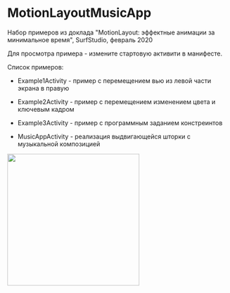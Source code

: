 # MotionLayoutMusicApp
Набор примеров из доклада "MotionLayout: эффектные анимации за минимальное время", SurfStudio, февраль 2020


Для просмотра примера - измените стартовую активити в манифесте.

Список примеров:
* Example1Activity - пример с перемещением вью из левой части экрана в правую
* Example2Activity - пример с перемещением изменением цвета и ключевым кадром
* Example3Activity - пример с программным заданием констреинтов

* MusicAppActivity - реализация выдвигающейся шторки с музыкальной композицией

<img src="https://i.ibb.co/9p9KN9M/Motion-Layout.gif" width=300/>

